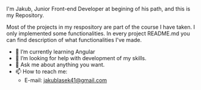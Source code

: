 I'm Jakub, Junior Front-end Developer at begining of his path, and this is my Repository.

Most of the projects in my respository are part of the course I have taken. I only implemented some functionalities. In every project README.md you can find description of what functionalities I've made.
             
- 🌱 I’m currently learning Angular
- 🤔 I’m looking for help with development of my skills.
- 💬 Ask me about anything you want.
- 📫 How to reach me: 
  - E-mail: jakublasek41@gmail.com
